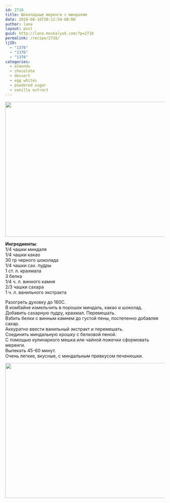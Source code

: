 ```yaml
---
id: 2718
title: Шоколадные меренги с миндалем
date: 2010-08-16T20:12:54-08:00
author: lana
layout: post
guid: http://lana.moskalyuk.com/?p=2718
permalink: /recipe/2718/
ljID:
  - "1376"
  - "1376"
  - "1376"
categories:
  - almonds
  - chocolate
  - dessert
  - egg whites
  - powdered sugar
  - vanilla extract
---
```

<img loading="lazy" class="alignnone" title="Meringues" src="http://farm5.static.flickr.com/4094/4899516577_5ce6555693_z.jpg" alt="" width="640" height="427" />

**Ингредиенты**:  
1/4 чашки миндаля  
1/4 чашки какао  
30 гр черного шоколада  
1/4 чашки сах. пудры  
1 ст. л. крахмала  
3 белка  
1/4 ч. л. винного камня  
2/3 чашки сахара  
1 ч. л. ванильного экстракта

Разогреть духовку до 160С.  
В комбайне измельчить в порошок миндаль, какао и шоколад. Добавить сахарную пудру, крахмал. Перемешать.  
Взбить белки с винным камнем до густой пены, постепенно добавляя сахар.  
Аккуратно ввести ванильный экстракт и перемешать.  
Соединить миндальную крошку с белковой пеной.  
С помощью кулинарного мешка или чайной ложечки сформовать меренги.  
Выпекать 45-60 минут.  
Очень легкие, вкусные, с миндальным привкусом печенюшки.

<img loading="lazy" class="alignnone" title="chocolate-almond meringue" src="http://farm5.static.flickr.com/4115/4900102512_0efb1cd334_z.jpg" alt="" width="640" height="427" />